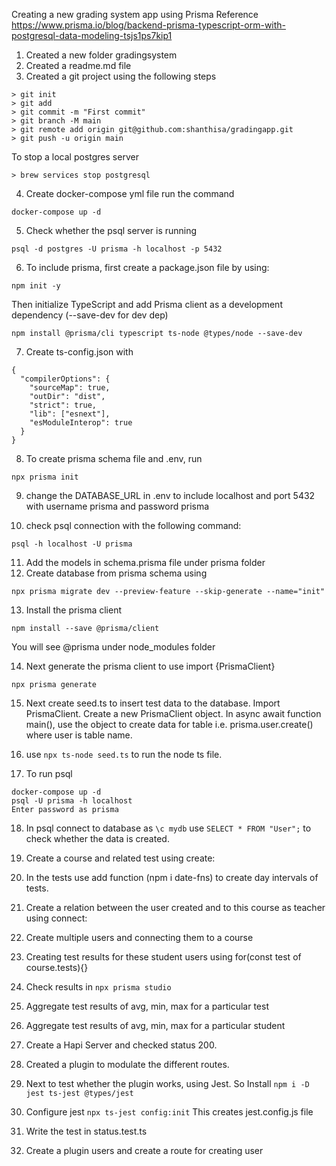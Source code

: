 Creating a new grading system app using Prisma
Reference
https://www.prisma.io/blog/backend-prisma-typescript-orm-with-postgresql-data-modeling-tsjs1ps7kip1

1. Created a new folder gradingsystem
2. Created a readme.md file
3. Created a git project using the following steps
```
> git init
> git add
> git commit -m "First commit"
> git branch -M main
> git remote add origin git@github.com:shanthisa/gradingapp.git
> git push -u origin main
```

To stop a local postgres server

```
> brew services stop postgresql
```
4. Create docker-compose yml file
run the command 
```
docker-compose up -d
```
5. Check whether the psql server is running
```
psql -d postgres -U prisma -h localhost -p 5432
```

6. To include prisma, first create a package.json file by using:
```
npm init -y
```
Then initialize TypeScript and add Prisma client as a development dependency (--save-dev for dev dep)
```
npm install @prisma/cli typescript ts-node @types/node --save-dev
```

7. Create ts-config.json with 
```
{
  "compilerOptions": {
    "sourceMap": true,
    "outDir": "dist",
    "strict": true,
    "lib": ["esnext"],
    "esModuleInterop": true
  }
}
```
8. To create prisma schema file and .env, run
```
npx prisma init
```
9. change the DATABASE_URL in .env to include localhost and port 5432 with username prisma and password prisma

10. check psql connection with the following command:
```
psql -h localhost -U prisma
```
11. Add the models in schema.prisma file under prisma folder
12. Create database from prisma schema using
```
npx prisma migrate dev --preview-feature --skip-generate --name="init" 
```
13. Install the prisma client 
```
npm install --save @prisma/client
```
You will see @prisma under node_modules folder

14. Next generate the prisma client to use import {PrismaClient}
```
npx prisma generate
```
15. Next create seed.ts to insert test data to the database. Import PrismaClient. Create a new PrismaClient object. In async await function main(), use the object to create data for table
i.e. prisma.user.create() where user is table name.

16. use `npx ts-node seed.ts` to run the node ts file.

17. To run psql 
```
docker-compose up -d
psql -U prisma -h localhost
Enter password as prisma
```

18. In psql 
connect to database as `\c mydb` 
use `SELECT * FROM "User";` to check whether the data is created.

19. Create a course and related test using create: 
20. In the tests use add function (npm i date-fns) to create day intervals of tests.
21. Create a relation between the user created and to this course as teacher using connect: 
22. Create multiple users and connecting them to a course
23. Creating test results for these student users using for(const test of course.tests){}
24. Check results in 
```npx prisma studio```
25. Aggregate test results of avg, min, max for a particular test
26. Aggregate test results of avg, min, max for a particular student
27. Create a Hapi Server and checked status 200.
28. Created a plugin to modulate the different routes. 
29. Next to test whether the plugin works, using Jest. So Install 
```npm i -D jest ts-jest @types/jest```
30. Configure jest 
```npx ts-jest config:init```
This creates jest.config.js file
31. Write the test in status.test.ts
32. Create a plugin users and create a route for creating user
